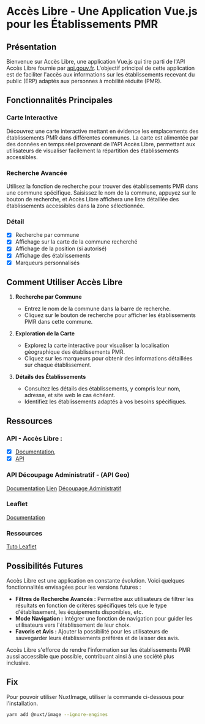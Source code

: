 # Accès Libre - Une Application Vue.js pour les Établissements PMR

## Présentation

Bienvenue sur Accès Libre, une application Vue.js qui tire parti de l'API Accès Libre fournie par [api.gouv.fr](https://api.gouv.fr/les-api/api-acces-libre). L'objectif principal de cette application est de faciliter l'accès aux informations sur les établissements recevant du public (ERP) adaptés aux personnes à mobilité réduite (PMR).

## Fonctionnalités Principales

### Carte Interactive

Découvrez une carte interactive mettant en évidence les emplacements des établissements PMR dans différentes communes. La carte est alimentée par des données en temps réel provenant de l'API Accès Libre, permettant aux utilisateurs de visualiser facilement la répartition des établissements accessibles.

### Recherche Avancée

Utilisez la fonction de recherche pour trouver des établissements PMR dans une commune spécifique. Saisissez le nom de la commune, appuyez sur le bouton de recherche, et Accès Libre affichera une liste détaillée des établissements accessibles dans la zone sélectionnée.

### Détail
- [x] Recherche par commune
- [x] Affichage sur la carte de la commune recherché
- [x] Affichage de la position (si autorisé)
- [x] Affichage des établissements
- [x] Marqueurs personnalisés

## Comment Utiliser Accès Libre

1. **Recherche par Commune**
    - Entrez le nom de la commune dans la barre de recherche.
    - Cliquez sur le bouton de recherche pour afficher les établissements PMR dans cette commune.

2. **Exploration de la Carte**
    - Explorez la carte interactive pour visualiser la localisation géographique des établissements PMR.
    - Cliquez sur les marqueurs pour obtenir des informations détaillées sur chaque établissement.

3. **Détails des Établissements**
    - Consultez les détails des établissements, y compris leur nom, adresse, et site web le cas échéant.
    - Identifiez les établissements adaptés à vos besoins spécifiques.

## Ressources

### API - Accès Libre :
- [x] [Documentation](https://api.gouv.fr/documentation/api-acces-libre),
- [x] [API](https://acceslibre.beta.gouv.fr/api/)

### API Découpage Administratif - (API Geo)
[Documentation](https://api.gouv.fr/documentation/api-geo)
[Lien](https://api.gouv.fr/les-api/api-geo)
[Découpage Administratif](https://geo.api.gouv.fr/decoupage-administratif)

### Leaflet
[Documentation](https://leafletjs.com/)

### Ressources
[Tuto Leaflet](https://medium.com/@smhabibjr/implement-an-interactive-map-in-the-vue-js-8a865010fb41)

## Possibilités Futures

Accès Libre est une application en constante évolution. Voici quelques fonctionnalités envisagées pour les versions futures :

- **Filtres de Recherche Avancés :** Permettre aux utilisateurs de filtrer les résultats en fonction de critères spécifiques tels que le type d'établissement, les équipements disponibles, etc.
- **Mode Navigation :** Intégrer une fonction de navigation pour guider les utilisateurs vers l'établissement de leur choix.
- **Favoris et Avis :** Ajouter la possibilité pour les utilisateurs de sauvegarder leurs établissements préférés et de laisser des avis.

Accès Libre s'efforce de rendre l'information sur les établissements PMR aussi accessible que possible, contribuant ainsi à une société plus inclusive.

## Fix

Pour pouvoir utiliser NuxtImage, utiliser la commande ci-dessous pour l'installation.
```bash
yarn add @nuxt/image --ignore-engines
```